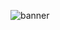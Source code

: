 ![banner](https://user-images.githubusercontent.com/62719703/210278985-1d195cfb-2713-41c7-849d-8aa48d992007.png)

